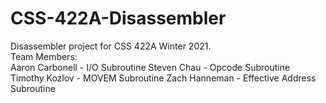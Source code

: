 # CSS-422A-Disassembler
Disassembler project for CSS 422A Winter 2021.  
Team Members:  
Aaron Carbonell - I/O Subroutine 
Steven Chau  - Opcode Subroutine 
Timothy Kozlov  - MOVEM Subroutine 
Zach Hanneman - Effective Address Subroutine

